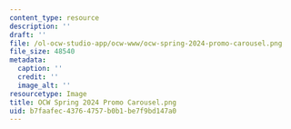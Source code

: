 ```yaml
---
content_type: resource
description: ''
draft: ''
file: /ol-ocw-studio-app/ocw-www/ocw-spring-2024-promo-carousel.png
file_size: 48540
metadata:
  caption: ''
  credit: ''
  image_alt: ''
resourcetype: Image
title: OCW Spring 2024 Promo Carousel.png
uid: b7faafec-4376-4757-b0b1-be7f9bd147a0
---
```

